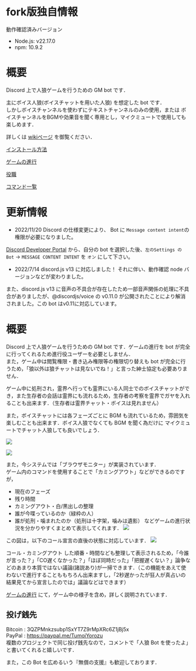 # fork版独自情報
動作確認済みバージョン
* Node.js: v22.17.0
* npm: 10.9.2

# 概要

Discord 上で人狼ゲームを行うための GM bot です．

主にボイス人狼(ボイスチャットを用いた人狼) を想定した bot です．  
しかしボイスチャンネルを使わずにテキストチャンネルのみの使用，または ボイスチャンネルをBGMや効果音を聞く専用とし，マイクミュートで使用しても楽しめます．

詳しくは [wikiページ](../../wiki/) を御覧ください．

[インストール方法](../../wiki/インストール方法)

[ゲームの進行](../../wiki/ゲームの進行)

[役職](../../wiki/役職)

[コマンド一覧](../../wiki/コマンド一覧)

# 更新情報
- 2022/11/20 Discord の仕様変更により、 Bot に `Message content intent`の権限が必要になりました。

[Discord Developer Portal](https://discord.com/developers/applications) から、自分の bot を選択した後、`左のSettings の Bot` → `MESSAGE CONTENT INTENT` を `オン` にして下さい。


- 2022/7/14 discord.js v13 に対応しました！  それに伴い、動作確認 node バージョンなどが変わりました。

また、discord.js v13 に音声の不具合が存在したため一部音声関係の処理に不具合がありましたが、@discordjs/voice の v0.11.0 が公開されたことにより解消されました。この bot はv0.11に対応しています。

# 概要

Discord 上で人狼ゲームを行うための GM bot です．ゲームの進行を bot が完全に行ってくれるため進行役ユーザーを必要としません．  
また，ゲーム中は閲覧権限・書き込み権限等の権限切り替えも bot が完全に行うため，「狼以外は狼チャットは見ないでね！」と言った紳士協定も必要ありません．  

ゲーム中に処刑され，霊界へ行っても霊界にいる人同士でのボイスチャットができ，また生存者の会話は霊界にも流れるため，生存者の考察を霊界でガヤを入れることも出来ます．（生存者は霊界チャット・ボイスは見れません）  

また，ボイスチャットには各フェーズごとに BGM も流れているため，雰囲気を楽しむことも出来ます．ボイス人狼でなくても BGM を聞く為だけに マイクミュートでチャット人狼しても良いでしょう．

![](../../wiki/img/desc/make_room2.jpg)

![](../../wiki/img/desc/fin1.jpg)



また，今システムでは「ブラウザモニター」が実装されています．  
ゲーム内のコマンドを使用することで「カミングアウト」などができるのですが，
- 現在のフェーズ
- 残り時間
- カミングアウト・白/黒出しの整理
- 誰が今喋っているのか（緑枠の人）
- 誰が処刑・噛まれたのか（処刑は十字架，噛みは遺影）
などゲームの進行状況を分かりやすくまとめて表示してくれます．
![](../../wiki/img/desc/browser.jpg)

この図は，以下のコール宣言の直後の状態に対応しています．
![](../../wiki/img/desc/call_co2.jpg)

コール・カミングアウト した順番・時間なども整理して表示されるため，「今誰が言った？」「CO遅くなかった？」「ほぼ同時だった」「把握遅くない？」論争などのあまり本質ではない議論(諸説あり)が一掃できます．（この機能をあえて使わないで進行することももちろん出来ますし，「2秒遅かったが狂人が真占いの結果見てから宣言したのでは」議論などはできます）


[ゲームの進行](../../wiki/ゲームの進行) にて，ゲーム中の様子を含め，詳しく説明されています．

## 投げ銭先
Bitcoin : 3QZPMnkzsubp1SxYT7Z9rMpXRc6Z1jBj5x  
PayPal : https://paypal.me/TumoiYorozu   
複数のプロジェクトで同じ投げ銭先なので，コメントで「人狼 Bot を使ったよ」と書いてくれると嬉しいです．

また，この Bot を広めるいう『無償の支援』も歓迎しております．




